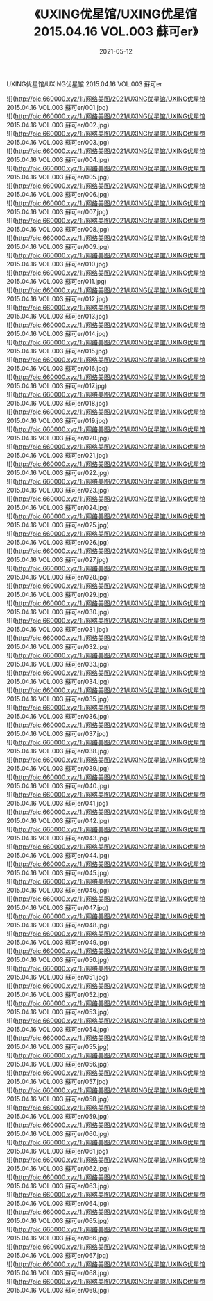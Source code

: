 ﻿---
layout: post
title:  《UXING优星馆/UXING优星馆 2015.04.16 VOL.003 蘇可er》
date:   2021-05-12
img: http://pic.660000.xyz/1:/网络美图/2021/UXING优星馆/UXING优星馆 2015.04.16 VOL.003 蘇可er/000.jpg
categories: [美女, 清纯, 唯美]
---

UXING优星馆/UXING优星馆 2015.04.16 VOL.003 蘇可er

 ![](http://pic.660000.xyz/1:/网络美图/2021/UXING优星馆/UXING优星馆 2015.04.16 VOL.003 蘇可er/001.jpg) <br>![](http://pic.660000.xyz/1:/网络美图/2021/UXING优星馆/UXING优星馆 2015.04.16 VOL.003 蘇可er/002.jpg) <br>![](http://pic.660000.xyz/1:/网络美图/2021/UXING优星馆/UXING优星馆 2015.04.16 VOL.003 蘇可er/003.jpg) <br>![](http://pic.660000.xyz/1:/网络美图/2021/UXING优星馆/UXING优星馆 2015.04.16 VOL.003 蘇可er/004.jpg) <br>![](http://pic.660000.xyz/1:/网络美图/2021/UXING优星馆/UXING优星馆 2015.04.16 VOL.003 蘇可er/005.jpg) <br>![](http://pic.660000.xyz/1:/网络美图/2021/UXING优星馆/UXING优星馆 2015.04.16 VOL.003 蘇可er/006.jpg) <br>![](http://pic.660000.xyz/1:/网络美图/2021/UXING优星馆/UXING优星馆 2015.04.16 VOL.003 蘇可er/007.jpg) <br>![](http://pic.660000.xyz/1:/网络美图/2021/UXING优星馆/UXING优星馆 2015.04.16 VOL.003 蘇可er/008.jpg) <br>![](http://pic.660000.xyz/1:/网络美图/2021/UXING优星馆/UXING优星馆 2015.04.16 VOL.003 蘇可er/009.jpg) <br>![](http://pic.660000.xyz/1:/网络美图/2021/UXING优星馆/UXING优星馆 2015.04.16 VOL.003 蘇可er/010.jpg) <br>![](http://pic.660000.xyz/1:/网络美图/2021/UXING优星馆/UXING优星馆 2015.04.16 VOL.003 蘇可er/011.jpg) <br>![](http://pic.660000.xyz/1:/网络美图/2021/UXING优星馆/UXING优星馆 2015.04.16 VOL.003 蘇可er/012.jpg) <br>![](http://pic.660000.xyz/1:/网络美图/2021/UXING优星馆/UXING优星馆 2015.04.16 VOL.003 蘇可er/013.jpg) <br>![](http://pic.660000.xyz/1:/网络美图/2021/UXING优星馆/UXING优星馆 2015.04.16 VOL.003 蘇可er/014.jpg) <br>![](http://pic.660000.xyz/1:/网络美图/2021/UXING优星馆/UXING优星馆 2015.04.16 VOL.003 蘇可er/015.jpg) <br>![](http://pic.660000.xyz/1:/网络美图/2021/UXING优星馆/UXING优星馆 2015.04.16 VOL.003 蘇可er/016.jpg) <br>![](http://pic.660000.xyz/1:/网络美图/2021/UXING优星馆/UXING优星馆 2015.04.16 VOL.003 蘇可er/017.jpg) <br>![](http://pic.660000.xyz/1:/网络美图/2021/UXING优星馆/UXING优星馆 2015.04.16 VOL.003 蘇可er/018.jpg) <br>![](http://pic.660000.xyz/1:/网络美图/2021/UXING优星馆/UXING优星馆 2015.04.16 VOL.003 蘇可er/019.jpg) <br>![](http://pic.660000.xyz/1:/网络美图/2021/UXING优星馆/UXING优星馆 2015.04.16 VOL.003 蘇可er/020.jpg) <br>![](http://pic.660000.xyz/1:/网络美图/2021/UXING优星馆/UXING优星馆 2015.04.16 VOL.003 蘇可er/021.jpg) <br>![](http://pic.660000.xyz/1:/网络美图/2021/UXING优星馆/UXING优星馆 2015.04.16 VOL.003 蘇可er/022.jpg) <br>![](http://pic.660000.xyz/1:/网络美图/2021/UXING优星馆/UXING优星馆 2015.04.16 VOL.003 蘇可er/023.jpg) <br>![](http://pic.660000.xyz/1:/网络美图/2021/UXING优星馆/UXING优星馆 2015.04.16 VOL.003 蘇可er/024.jpg) <br>![](http://pic.660000.xyz/1:/网络美图/2021/UXING优星馆/UXING优星馆 2015.04.16 VOL.003 蘇可er/025.jpg) <br>![](http://pic.660000.xyz/1:/网络美图/2021/UXING优星馆/UXING优星馆 2015.04.16 VOL.003 蘇可er/026.jpg) <br>![](http://pic.660000.xyz/1:/网络美图/2021/UXING优星馆/UXING优星馆 2015.04.16 VOL.003 蘇可er/027.jpg) <br>![](http://pic.660000.xyz/1:/网络美图/2021/UXING优星馆/UXING优星馆 2015.04.16 VOL.003 蘇可er/028.jpg) <br>![](http://pic.660000.xyz/1:/网络美图/2021/UXING优星馆/UXING优星馆 2015.04.16 VOL.003 蘇可er/029.jpg) <br>![](http://pic.660000.xyz/1:/网络美图/2021/UXING优星馆/UXING优星馆 2015.04.16 VOL.003 蘇可er/030.jpg) <br>![](http://pic.660000.xyz/1:/网络美图/2021/UXING优星馆/UXING优星馆 2015.04.16 VOL.003 蘇可er/031.jpg) <br>![](http://pic.660000.xyz/1:/网络美图/2021/UXING优星馆/UXING优星馆 2015.04.16 VOL.003 蘇可er/032.jpg) <br>![](http://pic.660000.xyz/1:/网络美图/2021/UXING优星馆/UXING优星馆 2015.04.16 VOL.003 蘇可er/033.jpg) <br>![](http://pic.660000.xyz/1:/网络美图/2021/UXING优星馆/UXING优星馆 2015.04.16 VOL.003 蘇可er/034.jpg) <br>![](http://pic.660000.xyz/1:/网络美图/2021/UXING优星馆/UXING优星馆 2015.04.16 VOL.003 蘇可er/035.jpg) <br>![](http://pic.660000.xyz/1:/网络美图/2021/UXING优星馆/UXING优星馆 2015.04.16 VOL.003 蘇可er/036.jpg) <br>![](http://pic.660000.xyz/1:/网络美图/2021/UXING优星馆/UXING优星馆 2015.04.16 VOL.003 蘇可er/037.jpg) <br>![](http://pic.660000.xyz/1:/网络美图/2021/UXING优星馆/UXING优星馆 2015.04.16 VOL.003 蘇可er/038.jpg) <br>![](http://pic.660000.xyz/1:/网络美图/2021/UXING优星馆/UXING优星馆 2015.04.16 VOL.003 蘇可er/039.jpg) <br>![](http://pic.660000.xyz/1:/网络美图/2021/UXING优星馆/UXING优星馆 2015.04.16 VOL.003 蘇可er/040.jpg) <br>![](http://pic.660000.xyz/1:/网络美图/2021/UXING优星馆/UXING优星馆 2015.04.16 VOL.003 蘇可er/041.jpg) <br>![](http://pic.660000.xyz/1:/网络美图/2021/UXING优星馆/UXING优星馆 2015.04.16 VOL.003 蘇可er/042.jpg) <br>![](http://pic.660000.xyz/1:/网络美图/2021/UXING优星馆/UXING优星馆 2015.04.16 VOL.003 蘇可er/043.jpg) <br>![](http://pic.660000.xyz/1:/网络美图/2021/UXING优星馆/UXING优星馆 2015.04.16 VOL.003 蘇可er/044.jpg) <br>![](http://pic.660000.xyz/1:/网络美图/2021/UXING优星馆/UXING优星馆 2015.04.16 VOL.003 蘇可er/045.jpg) <br>![](http://pic.660000.xyz/1:/网络美图/2021/UXING优星馆/UXING优星馆 2015.04.16 VOL.003 蘇可er/046.jpg) <br>![](http://pic.660000.xyz/1:/网络美图/2021/UXING优星馆/UXING优星馆 2015.04.16 VOL.003 蘇可er/047.jpg) <br>![](http://pic.660000.xyz/1:/网络美图/2021/UXING优星馆/UXING优星馆 2015.04.16 VOL.003 蘇可er/048.jpg) <br>![](http://pic.660000.xyz/1:/网络美图/2021/UXING优星馆/UXING优星馆 2015.04.16 VOL.003 蘇可er/049.jpg) <br>![](http://pic.660000.xyz/1:/网络美图/2021/UXING优星馆/UXING优星馆 2015.04.16 VOL.003 蘇可er/050.jpg) <br>![](http://pic.660000.xyz/1:/网络美图/2021/UXING优星馆/UXING优星馆 2015.04.16 VOL.003 蘇可er/051.jpg) <br>![](http://pic.660000.xyz/1:/网络美图/2021/UXING优星馆/UXING优星馆 2015.04.16 VOL.003 蘇可er/052.jpg) <br>![](http://pic.660000.xyz/1:/网络美图/2021/UXING优星馆/UXING优星馆 2015.04.16 VOL.003 蘇可er/053.jpg) <br>![](http://pic.660000.xyz/1:/网络美图/2021/UXING优星馆/UXING优星馆 2015.04.16 VOL.003 蘇可er/054.jpg) <br>![](http://pic.660000.xyz/1:/网络美图/2021/UXING优星馆/UXING优星馆 2015.04.16 VOL.003 蘇可er/055.jpg) <br>![](http://pic.660000.xyz/1:/网络美图/2021/UXING优星馆/UXING优星馆 2015.04.16 VOL.003 蘇可er/056.jpg) <br>![](http://pic.660000.xyz/1:/网络美图/2021/UXING优星馆/UXING优星馆 2015.04.16 VOL.003 蘇可er/057.jpg) <br>![](http://pic.660000.xyz/1:/网络美图/2021/UXING优星馆/UXING优星馆 2015.04.16 VOL.003 蘇可er/058.jpg) <br>![](http://pic.660000.xyz/1:/网络美图/2021/UXING优星馆/UXING优星馆 2015.04.16 VOL.003 蘇可er/059.jpg) <br>![](http://pic.660000.xyz/1:/网络美图/2021/UXING优星馆/UXING优星馆 2015.04.16 VOL.003 蘇可er/060.jpg) <br>![](http://pic.660000.xyz/1:/网络美图/2021/UXING优星馆/UXING优星馆 2015.04.16 VOL.003 蘇可er/061.jpg) <br>![](http://pic.660000.xyz/1:/网络美图/2021/UXING优星馆/UXING优星馆 2015.04.16 VOL.003 蘇可er/062.jpg) <br>![](http://pic.660000.xyz/1:/网络美图/2021/UXING优星馆/UXING优星馆 2015.04.16 VOL.003 蘇可er/063.jpg) <br>![](http://pic.660000.xyz/1:/网络美图/2021/UXING优星馆/UXING优星馆 2015.04.16 VOL.003 蘇可er/064.jpg) <br>![](http://pic.660000.xyz/1:/网络美图/2021/UXING优星馆/UXING优星馆 2015.04.16 VOL.003 蘇可er/065.jpg) <br>![](http://pic.660000.xyz/1:/网络美图/2021/UXING优星馆/UXING优星馆 2015.04.16 VOL.003 蘇可er/066.jpg) <br>![](http://pic.660000.xyz/1:/网络美图/2021/UXING优星馆/UXING优星馆 2015.04.16 VOL.003 蘇可er/067.jpg) <br>![](http://pic.660000.xyz/1:/网络美图/2021/UXING优星馆/UXING优星馆 2015.04.16 VOL.003 蘇可er/068.jpg) <br>![](http://pic.660000.xyz/1:/网络美图/2021/UXING优星馆/UXING优星馆 2015.04.16 VOL.003 蘇可er/069.jpg) <br>